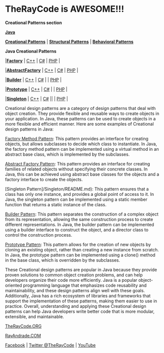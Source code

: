 # TheRayCode is AWESOME!!!

**Creational Patterns section**

**[Java](../README.md)** 

**[Creational Patterns](./README.md)** | **[Structural Patterns](../Structural/README.md)** | **[Behavioral Patterns](../Behavioral/README.md)**

**Java Creational Patterns**

|**[Factory](./Factory/README.md)** | [C++](../../CPP/Creational/Factory/README.md) | [C#](../../Csharp/Creational/Factory/README.md) | [PHP](../../PHP/Creational/Factory/README.md) |

|**[AbstractFactory](./AbstractFactory/README.md)** | [C++](../../CPP/Creational/AbstractFactory/README.md) | [C#](../../Csharp/Creational/AbstractFactory/README.md) | [PHP](../../PHP/Creational/AbstractFactory/README.md) |

|**[Builder](./Builder/README.md)** | [C++](../../CPP/Creational/Builder/README.md) | [C#](../../Csharp/Creational/Builder/README.md) |  | [PHP](../../PHP/Creational/Builder/README.md) |

|**[Prototype](./Prototype/README.md)** | [C++](../../CPP/Creational/Prototype/README.md) | [C#](../../Csharp/Creational/Prototype/README.md) | | [PHP](../../PHP/Creational/Prototype/README.md) |

|**[Singleton](./Singleton/README.md)** | [C++](../../CPP/Creational/Singleton/README.md) | [C#](../../Csharp/Creational/Singleton/README.md) || | [PHP](../../PHP/Creational/Singleton/README.md) |


Creational design patterns are a category of design patterns that deal with object creation. They provide flexible and reusable ways to create objects in your application. In Java, these patterns can be used to create objects in a more flexible and efficient manner. Here are some examples of Creational design patterns in Java:

[Factory Method Pattern](./Factory/README.md): This pattern provides an interface for creating objects, but allows subclasses to decide which class to instantiate. In Java, the factory method pattern can be implemented using a virtual method in an abstract base class, which is implemented by the subclasses.

[Abstract Factory Pattern](./AbstractFactory/README.md): This pattern provides an interface for creating families of related objects without specifying their concrete classes. In Java, this can be achieved using abstract base classes for the objects and a factory interface to create the objects.

[Singleton Pattern]/Singleton/README.md): This pattern ensures that a class has only one instance, and provides a global point of access to it. In Java, the singleton pattern can be implemented using a static member function that returns a static instance of the class.

[Builder Pattern](./Builder/README.md): This pattern separates the construction of a complex object from its representation, allowing the same construction process to create different representations. In Java, the builder pattern can be implemented using a builder interface to construct the object, and a director class to control the construction process.

[Prototype Pattern](./Prototype/README.md): This pattern allows for the creation of new objects by cloning an existing object, rather than creating a new instance from scratch. In Java, the prototype pattern can be implemented using a clone() method in the base class, which is overridden by the subclasses.

These Creational design patterns are popular in Java because they provide proven solutions to common object creation problems, and can help developers organize their code more efficiently. Java is a popular object-oriented programming language that emphasizes code reusability and maintainability, and these design patterns align well with these goals. Additionally, Java has a rich ecosystem of libraries and frameworks that support the implementation of these patterns, making them easier to use in practice. Overall, understanding and applying these Creational design patterns can help Java developers write better code that is more modular, extensible, and maintainable.

[TheRayCode.ORG](https://www.TheRayCode.org)

[RayAndrade.COM](https://www.RayAndrade.com)

[Facebook](https://www.facebook.com/TheRayCode/) | [Twitter @TheRayCode](https://www.twitter.com/TheRayCode/) | [YouTube](https://www.youtube.com/TheRayCode/) 
